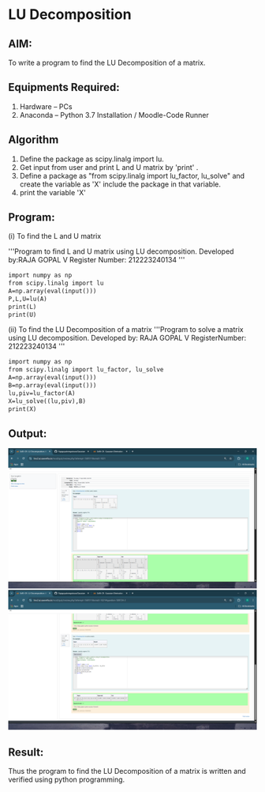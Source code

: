 # LU Decomposition 

## AIM:
To write a program to find the LU Decomposition of a matrix.

## Equipments Required:
1. Hardware – PCs
2. Anaconda – Python 3.7 Installation / Moodle-Code Runner

## Algorithm
1. Define the package as scipy.linalg import lu.
2. Get input from user and print L and U matrix by 'print' .
3. Define a package as "from scipy.linalg import lu_factor, lu_solve" and create the variable as 'X' include the package in that variable.
4. print the variable 'X'


## Program:
(i) To find the L and U matrix

'''Program to find L and U matrix using LU decomposition.
Developed by:RAJA GOPAL V
Register Number: 212223240134
'''
```
import numpy as np
from scipy.linalg import lu
A=np.array(eval(input()))
P,L,U=lu(A)
print(L)
print(U)
```

(ii) To find the LU Decomposition of a matrix
'''Program to solve a matrix using LU decomposition.
Developed by: RAJA GOPAL V
RegisterNumber: 212223240134
'''
```
import numpy as np
from scipy.linalg import lu_factor, lu_solve
A=np.array(eval(input()))
B=np.array(eval(input()))
lu,piv=lu_factor(A)
X=lu_solve((lu,piv),B)
print(X)
```
## Output:
![alt text](<Screenshot (145).png>)
![alt text](<Screenshot (146).png>)

## Result:
Thus the program to find the LU Decomposition of a matrix is written and verified using python programming.

